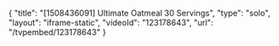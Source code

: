 {
    "title": "[1508436091] Ultimate Oatmeal  30 Servings",
    "type": "solo",
    "layout": "iframe-static",
    "videoId": "123178643",
    "url": "\/tvpembed\/123178643"
}